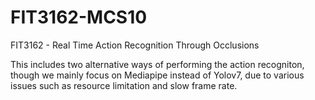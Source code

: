 # FIT3162-MCS10
FIT3162 -  Real Time Action Recognition Through Occlusions

This includes two alternative ways of performing the action recogniton, though we mainly focus on Mediapipe instead of Yolov7, due to various issues such as resource limitation and slow frame rate.
